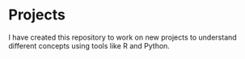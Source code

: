 # Projects

I have created this repository to work on new projects to understand different concepts using tools like R and Python.